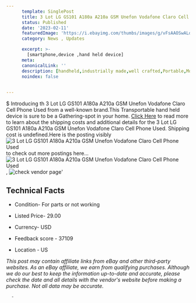 ```yaml
---
      template: SinglePost
      title: 3 Lot LG GS101 A180a A210a GSM Unefon Vodafone Claro Cell Phone Used
      status: Published
      date: '2023-02-11'
      featuredImage: 'https://i.ebayimg.com/thumbs/images/g/vFsAAOSwALdc1H0c/s-l225.jpg'
      category: News , Updates

      excerpt: >-
        [smartphone,device ,hand held device]
      meta:
      canonicalLink: ''
      description: [handheld,industrially made,well crafted,Portable,Mobile,Compact,Convenient,Lightweight,Maneuverable,Man-portable,Miniature,Carriable,Hand-held,Light,Holdable,Transportable,Mobile device,Pocket-sized,On-the-go,Wireless,Cordless,Compact size,Convenient size, smartphone,device ,hand held device]
      noindex: false
      

---
```

$
      Introducing th 3 Lot LG GS101 A180a A210a GSM Unefon Vodafone Claro Cell Phone Used from a well-known brand.This Transportable hand held device is sure to be a Gathering-spot in your home. [Click Here](https://www.ebay.com/itm/303009370579?hash=item468cc411d3%3Ag%3AvFsAAOSwALdc1H0c&mkevt=1&mkcid=1&mkrid=711-53200-19255-0&campid=%253CePNCampaignId%253E&customid=%253CreferenceId%253E&toolid=10049) to read more to learn about the shipping costs and additional details for the 3 Lot LG GS101 A180a A210a GSM Unefon Vodafone Claro Cell Phone Used. Shipping cost is undefined.Here is the posting visibly ![3 Lot LG GS101 A180a A210a GSM Unefon Vodafone Claro Cell Phone Used](https://i.ebayimg.com/thumbs/images/g/vFsAAOSwALdc1H0c/s-l225.jpg) to check out more postings here... ![3 Lot LG GS101 A180a A210a GSM Unefon Vodafone Claro Cell Phone Used](https://i.ebayimg.com/images/g/vFsAAOSwALdc1H0c/s-l960.jpg), ![check vendor page](https://origin-galleryplus.ebayimg.com/ws/web/303009370579_2_0_1/225x225.jpg)'

      

 ## Technical Facts 



     
      

 - Condition- For parts or not working 


      

 - Listed Price- 29.00 


      

 - Currency- USD 


      

 - Feedback score - 37109 


      

 - Location - US 


      
      

 *_This post may contain affiliate links from eBay and other third-party websites. As an eBay affiliate, we earn from qualifying purchases. Although we do our best to keep the information up-to-date and accurate, please check the date and all details with the vendor's website before making a purchase. Not all data may be accurate._*




      -
